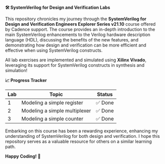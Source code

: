 **🛠️ SystemVerilog for Design and Verification Labs**

This repository chronicles my journey through the **SystemVerilog for Design and Verification Engineers Explorer Series v21.10** course offered by Cadence support. The course provides an in-depth introduction to the main SystemVerilog enhancements to the Verilog hardware description language (HDL), discussing the benefits of the new features, and demonstrating how design and verification can be more efficient and effective when using SystemVerilog constructs.

All lab exercises are implemented and simulated using **Xilinx Vivado**, leveraging its support for SystemVerilog constructs in synthesis and simulation!

**📈 Progress Tracker**

| Lab | Topic                                    | Status |
| --- | ---------------------------------------- | ------ |  
| 1   | Modeling a simple register               | ✅ Done |
| 2   | Modeling a simple multiplexer            | ✅ Done |
| 3   | Modeling a simple counter                | ✅ Done |

Embarking on this course has been a rewarding experience, enhancing my understanding of SystemVerilog for both design and verification. I hope this repository serves as a valuable resource for others on a similar learning path.

**Happy Coding! 🎉**
